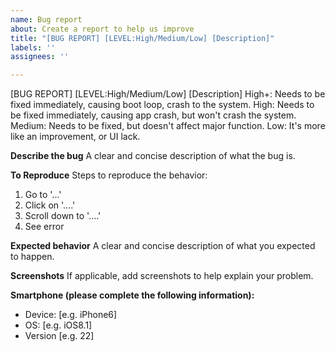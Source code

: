 ```yaml
---
name: Bug report
about: Create a report to help us improve
title: "[BUG REPORT] [LEVEL:High/Medium/Low] [Description]"
labels: ''
assignees: ''

---
```


[BUG REPORT] [LEVEL:High/Medium/Low] [Description]
High+: Needs to be fixed immediately, causing boot loop, crash to the system.
High: Needs to be fixed immediately, causing app crash, but won't crash the system.
Medium: Needs to be fixed, but doesn't affect major function.
Low: It's more like an improvement, or UI lack.

**Describe the bug**
A clear and concise description of what the bug is.

**To Reproduce**
Steps to reproduce the behavior:
1. Go to '...'
2. Click on '....'
3. Scroll down to '....'
4. See error

**Expected behavior**
A clear and concise description of what you expected to happen.

**Screenshots**
If applicable, add screenshots to help explain your problem.

**Smartphone (please complete the following information):**
 - Device: [e.g. iPhone6]
 - OS: [e.g. iOS8.1]
 - Version [e.g. 22]
